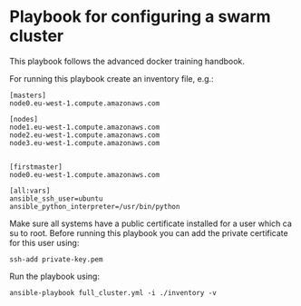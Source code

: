 # Playbook for configuring a swarm cluster

This playbook follows the advanced docker training handbook.

For running this playbook create an inventory file, e.g.:

```
[masters]
node0.eu-west-1.compute.amazonaws.com

[nodes]
node1.eu-west-1.compute.amazonaws.com
node2.eu-west-1.compute.amazonaws.com
node3.eu-west-1.compute.amazonaws.com


[firstmaster]
node0.eu-west-1.compute.amazonaws.com

[all:vars]
ansible_ssh_user=ubuntu
ansible_python_interpreter=/usr/bin/python
```
Make sure all systems have a public certificate installed for a user which ca su to root.
Before running this playbook you can add the private certificate for this user using:
```
ssh-add private-key.pem
```
Run the playbook using:

```
ansible-playbook full_cluster.yml -i ./inventory -v
```